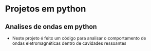 # Projetos em python

## Analises de ondas em python

- Neste projeto é feito um código para analisar o comportamento de ondas eletromagnéticas dentro de cavidades ressoantes



